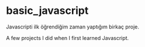 # basic_javascript
Javascripti ilk öğrendiğim zaman yaptığım birkaç proje.

A few projects I did when I first learned Javascript.
